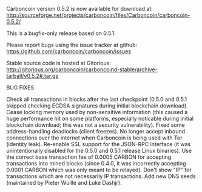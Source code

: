 Carboncoin version 0.5.2 is now available for download at:
http://sourceforge.net/projects/carboncoin/files/Carboncoin/carboncoin-0.5.2/

This is a bugfix-only release based on 0.5.1.

Please report bugs using the issue tracker at github:
https://github.com/carboncoin/carboncoin/issues

Stable source code is hosted at Gitorious:
http://gitorious.org/carboncoin/carboncoind-stable/archive-tarball/v0.5.2#.tar.gz

BUG FIXES

Check all transactions in blocks after the last checkpoint (0.5.0 and 0.5.1 skipped checking ECDSA signatures during initial blockchain download).
Cease locking memory used by non-sensitive information (this caused a huge performance hit on some platforms, especially noticable during initial blockchain download; this was
not a security vulnerability).
Fixed some address-handling deadlocks (client freezes).
No longer accept inbound connections over the internet when Carboncoin is being used with Tor (identity leak).
Re-enable SSL support for the JSON-RPC interface (it was unintentionally disabled for the 0.5.0 and 0.5.1 release Linux binaries).
Use the correct base transaction fee of 0.0005 CARBON for accepting transactions into mined blocks (since 0.4.0, it was incorrectly accepting 0.0001 CARBON which was only meant to be relayed).
Don't show "IP" for transactions which are not necessarily IP transactions.
Add new DNS seeds (maintained by Pieter Wuille and Luke Dashjr).
